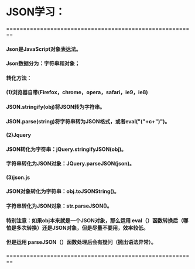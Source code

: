 # JSON学习：
========================================================
#### Json是JavaScript对象表达法。
#### Json数据分为：字符串和对象；
#### 转化方法：
#### (1)浏览器自带(Firefox，chrome，opera，safari，ie9，ie8)
#### 	JSON.stringify(obj)将JSON转为字符串。
#### 	JSON.parse(string)将字符串转为JSON格式，或者eval("("+c+")")。
#### (2)Jquery
####   	JSON转化为字符串：jQuery.stringifyJSON(obj)。
####   	字符串转化为JSON对象：JQuery.parseJSON(json)。
#### (3)json.js
####   	JSON对象转化为字符串：obj.toJSONString()。
####   	字符串转化为JSON对象：str.parseJSON()。	
  	
#### 特别注意：如果obj本来就是一个JSON对象，那么运用 eval（）函数转换后（哪怕是多次转换）还是JSON对象，但是尽量不要用，效率较低。
#### 但是运用 parseJSON（）函数处理后会有疑问（抛出语法异常）。  	
========================================================
